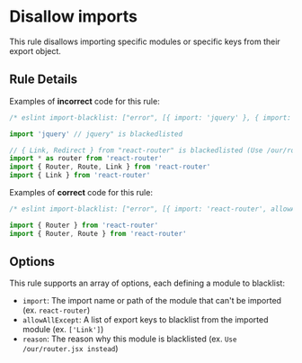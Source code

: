 # Disallow imports

This rule disallows importing specific modules or specific keys from their export object.

## Rule Details

Examples of **incorrect** code for this rule:

```jsx
/* eslint import-blacklist: ["error", [{ import: 'jquery' }, { import: 'react-router', allowAllExcept: ['Link', 'Redirect'], reason: 'Use /our/router.jsx instead' }]] */

import 'jquery' // jquery" is blackedlisted

// { Link, Redirect } from "react-router" is blackedlisted (Use /our/router.jsx instead)
import * as router from 'react-router'
import { Router, Route, Link } from 'react-router'
import { Link } from 'react-router'
```

Examples of **correct** code for this rule:

```jsx
/* eslint import-blacklist: ["error", [{ import: 'react-router', allowAllExcept: ['Link', 'Redirect'], reason: 'Use /our/router.jsx instead' }]] */

import { Router } from 'react-router'
import { Router, Route } from 'react-router'
```

## Options

This rule supports an array of options, each defining a module to blacklist:

-   `import`: The import name or path of the module that can't be imported (ex. `react-router`)
-   `allowAllExcept`: A list of export keys to blacklist from the imported module (ex. `['Link']`)
-   `reason`: The reason why this module is blacklisted (ex. `Use /our/router.jsx instead`)
